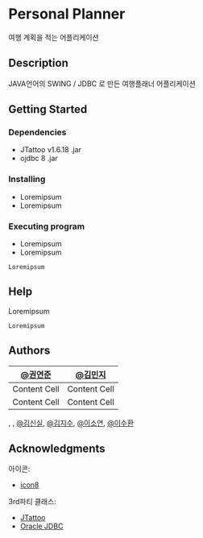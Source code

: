 # Personal Planner

여행 계획을 적는 어플리케이션

## Description

JAVA언어의 SWING / JDBC 로 만든 여행플래너 어플리케이션

## Getting Started

### Dependencies

* JTattoo v1.6.18 .jar
* ojdbc 8 .jar

### Installing

* Loremipsum
* Loremipsum

### Executing program

* Loremipsum
* Loremipsum
```
Loremipsum
```

## Help

Loremipsum
```
Loremipsum
```

## Authors

| [@권연준](https://github.com/kyunjun98) |[@김민지](www.google.com) |
| ------------- | ------------- |
| Content Cell  | Content Cell  |
| Content Cell  | Content Cell  |

, , [@김신실](https://github.com/shinsil0601), [@김지수](www.google.com), [@이소연](https://github.com/dlthdod ), [@이수환](https://www.github.com/shlee8405)

## Acknowledgments
아이콘:
* [icon8](https://icons8.com)
  
3rd파티 클래스:
* [JTattoo](http://www.jtattoo.net/index.html)
* [Oracle JDBC](https://www.oracle.com/database/technologies/appdev/jdbc-downloads.html)
